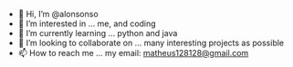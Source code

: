 - 👋 Hi, I’m @alonsonso
- 👀 I’m interested in ... me, and coding
- 🌱 I’m currently learning ... python and java
- 💞️ I’m looking to collaborate on ... many interesting projects as possible
- 📫 How to reach me ... my email: matheus128128@gmail.com

<!---
alonsonso/alonsonso is a ✨ special ✨ repository because its `README.md` (this file) appears on your GitHub profile.
You can click the Preview link to take a look at your changes.
--->
